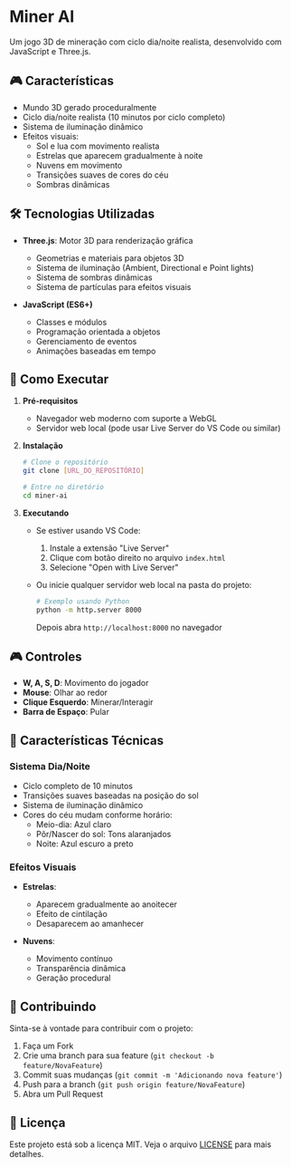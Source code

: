 # Miner AI

Um jogo 3D de mineração com ciclo dia/noite realista, desenvolvido com JavaScript e Three.js.

## 🎮 Características

- Mundo 3D gerado proceduralmente
- Ciclo dia/noite realista (10 minutos por ciclo completo)
- Sistema de iluminação dinâmico
- Efeitos visuais:
  - Sol e lua com movimento realista
  - Estrelas que aparecem gradualmente à noite
  - Nuvens em movimento
  - Transições suaves de cores do céu
  - Sombras dinâmicas

## 🛠️ Tecnologias Utilizadas

- **Three.js**: Motor 3D para renderização gráfica
  - Geometrias e materiais para objetos 3D
  - Sistema de iluminação (Ambient, Directional e Point lights)
  - Sistema de sombras dinâmicas
  - Sistema de partículas para efeitos visuais

- **JavaScript (ES6+)**
  - Classes e módulos
  - Programação orientada a objetos
  - Gerenciamento de eventos
  - Animações baseadas em tempo

## 🚀 Como Executar

1. **Pré-requisitos**
   - Navegador web moderno com suporte a WebGL
   - Servidor web local (pode usar Live Server do VS Code ou similar)

2. **Instalação**
   ```bash
   # Clone o repositório
   git clone [URL_DO_REPOSITÓRIO]

   # Entre no diretório
   cd miner-ai
   ```

3. **Executando**
   - Se estiver usando VS Code:
     1. Instale a extensão "Live Server"
     2. Clique com botão direito no arquivo `index.html`
     3. Selecione "Open with Live Server"
   
   - Ou inicie qualquer servidor web local na pasta do projeto:
     ```bash
     # Exemplo usando Python
     python -m http.server 8000
     ```
     Depois abra `http://localhost:8000` no navegador

## 🎮 Controles

- **W, A, S, D**: Movimento do jogador
- **Mouse**: Olhar ao redor
- **Clique Esquerdo**: Minerar/Interagir
- **Barra de Espaço**: Pular

## 🌟 Características Técnicas

### Sistema Dia/Noite
- Ciclo completo de 10 minutos
- Transições suaves baseadas na posição do sol
- Sistema de iluminação dinâmico
- Cores do céu mudam conforme horário:
  - Meio-dia: Azul claro
  - Pôr/Nascer do sol: Tons alaranjados
  - Noite: Azul escuro a preto

### Efeitos Visuais
- **Estrelas**:
  - Aparecem gradualmente ao anoitecer
  - Efeito de cintilação
  - Desaparecem ao amanhecer

- **Nuvens**:
  - Movimento contínuo
  - Transparência dinâmica
  - Geração procedural

## 🤝 Contribuindo

Sinta-se à vontade para contribuir com o projeto:
1. Faça um Fork
2. Crie uma branch para sua feature (`git checkout -b feature/NovaFeature`)
3. Commit suas mudanças (`git commit -m 'Adicionando nova feature'`)
4. Push para a branch (`git push origin feature/NovaFeature`)
5. Abra um Pull Request

## 📝 Licença

Este projeto está sob a licença MIT. Veja o arquivo [LICENSE](LICENSE) para mais detalhes. 